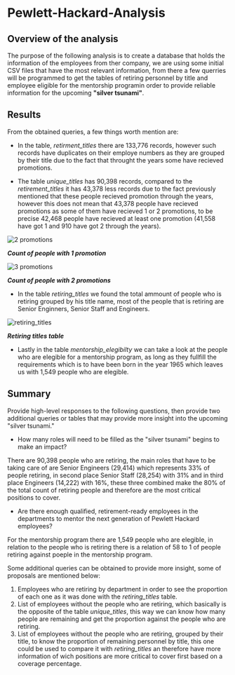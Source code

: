 # Pewlett-Hackard-Analysis

## Overview of the analysis

The purpose of the following analysis is to create a database that holds the information of the employees from ther company, we are using some initial CSV files that have the most relevant information, from there a few querries will be programmed to get the tables of retiring personnel by title and employee eligible for the mentorship programin order to provide reliable information for the upcoming **"silver tsunami"**.

## Results
From the obtained queries, a few things worth mention are:

- In the table, *retirment_titles* there are 133,776 records, however such records have duplicates on their employe numbers as they are grouped by their title due to the fact that throught the years some have recieved promotions.

- The table *unique_titles* has 90,398 records, compared to the *retirement_titles* it has 43,378 less records due to the fact previously mentioned that these people recieved promotion through the years, however this does not mean that 43,378 people have recieved promotions as some of them have recieved 1 or 2 promotions, to be precise 42,468 people have recieved at least one promotion (41,558 have got 1 and 910 have got 2 through the years).

![2 promotions](https://user-images.githubusercontent.com/83261520/127404445-14e4f368-5875-4bd6-ac1b-2cbe90c097b0.png)

***Count of people with 1 promotion***

![3 promotions](https://user-images.githubusercontent.com/83261520/127404448-2a202c34-b519-4cb7-898d-e3b6b8f3648c.png)

***Count of people with 2 promotions***

- In the table *retiring_titles* we found the total ammount of people who is retiring grouped by his title name, most of the people that is retiring are Senior Enginners, Senior Staff and Engineers.

![retiring_titles](https://user-images.githubusercontent.com/83261520/127406147-c3fbdcef-d12f-4bd7-8df6-baed64b98dc4.png)

***Retiring titles table***
  
- Lastly in the table *mentorship_elegibilty* we can take a look at the people who are elegible for a mentorship program, as long as they fullfill the requirements which is to have been born in the year 1965 which leaves us with 1,549 people who are elegible.

## Summary

Provide high-level responses to the following questions, then provide two additional queries or tables that may provide more insight into the upcoming "silver tsunami."

- How many roles will need to be filled as the "silver tsunami" begins to make an impact?

There are 90,398 people who are retiring, the main roles that have to be taking care of are Senior Engineers (29,414) which represents 33% of people retiring, in second place Senior Staff (28,254) with 31% and in third place Engineers (14,222) with 16%, these three combined make the 80% of the total count of retiring people and therefore are the most critical positions to cover. 


- Are there enough qualified, retirement-ready employees in the departments to mentor the next generation of Pewlett Hackard employees?

For the mentorship program there are 1,549 people who are elegible, in relation to the people who is retiring there is a relation of 58 to 1 of people retiring against poeple in the mentorship program.

Some additional queries can be obtained to provide more insight, some of proposals are mentioned below:

1. Employees who are retiring by department in order to see the proportion of each one as it was done with the *retiring_titles* table.
2. List of employees without the people who are retiring, which basically is the opposite of the table *unique_titles*, this way we can know how many people are remaining and get the proportion against the people who are retiring.
3. List of employees without the people who are retiring, grouped by their title, to know the proportion of remaining personnel by title, this one could be used to compare it with *retiring_titles* an therefore have more information of wich positions are more critical to cover first based on a coverage percentage.
